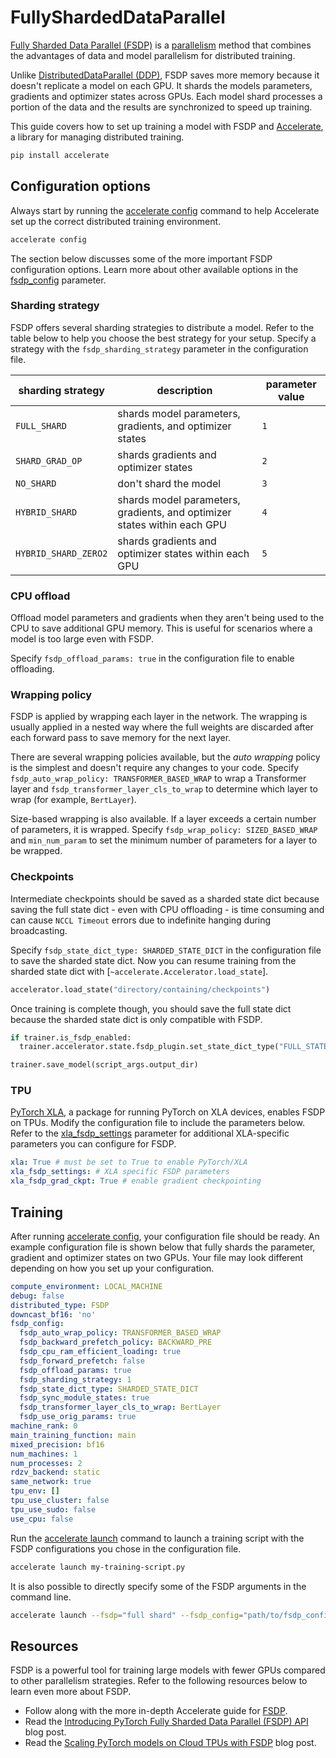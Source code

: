 <!--Copyright 2024 The HuggingFace Team. All rights reserved.

Licensed under the Apache License, Version 2.0 (the "License"); you may not use this file except in compliance with
the License. You may obtain a copy of the License at

http://www.apache.org/licenses/LICENSE-2.0

Unless required by applicable law or agreed to in writing, software distributed under the License is distributed on
an "AS IS" BASIS, WITHOUT WARRANTIES OR CONDITIONS OF ANY KIND, either express or implied. See the License for the
specific language governing permissions and limitations under the License.

⚠️ Note that this file is in Markdown but contain specific syntax for our doc-builder (similar to MDX) that may not be
rendered properly in your Markdown viewer.

-->

# FullyShardedDataParallel

[Fully Sharded Data Parallel (FSDP)](https://pytorch.org/blog/introducing-pytorch-fully-sharded-data-parallel-api/) is a [parallelism](./perf_train_gpu_many) method that combines the advantages of data and model parallelism for distributed training.

Unlike [DistributedDataParallel (DDP)](./perf_train_gpu_many#distributeddataparallel), FSDP saves more memory because it doesn't replicate a model on each GPU. It shards the models parameters, gradients and optimizer states across GPUs. Each model shard processes a portion of the data and the results are synchronized to speed up training.

This guide covers how to set up training a model with FSDP and [Accelerate](https://hf.co/docs/accelerate/index), a library for managing distributed training.

```bash
pip install accelerate
```

## Configuration options

Always start by running the [accelerate config](https://hf.co/docs/accelerate/package_reference/cli#accelerate-config) command to help Accelerate set up the correct distributed training environment.

```bash
accelerate config
```

The section below discusses some of the more important FSDP configuration options. Learn more about other available options in the [fsdp_config](https://hf.co/docs/transformers/main_classes/trainer#transformers.TrainingArguments.fsdp_config) parameter.

### Sharding strategy

FSDP offers several sharding strategies to distribute a model. Refer to the table below to help you choose the best strategy for your setup. Specify a strategy with the `fsdp_sharding_strategy` parameter in the configuration file.

| sharding strategy | description | parameter value |
|---|---|---|
| `FULL_SHARD` | shards model parameters, gradients, and optimizer states | `1` |
| `SHARD_GRAD_OP` | shards gradients and optimizer states | `2` |
| `NO_SHARD` | don't shard the model | `3` |
| `HYBRID_SHARD` | shards model parameters, gradients, and optimizer states within each GPU | `4` |
| `HYBRID_SHARD_ZERO2` | shards gradients and optimizer states within each GPU | `5` |

### CPU offload

Offload model parameters and gradients when they aren't being used to the CPU to save additional GPU memory. This is useful for scenarios where a model is too large even with FSDP.

Specify `fsdp_offload_params: true` in the configuration file to enable offloading.

### Wrapping policy

FSDP is applied by wrapping each layer in the network. The wrapping is usually applied in a nested way where the full weights are discarded after each forward pass to save memory for the next layer.

There are several wrapping policies available, but the *auto wrapping* policy is the simplest and doesn't require any changes to your code. Specify `fsdp_auto_wrap_policy: TRANSFORMER_BASED_WRAP` to wrap a Transformer layer and `fsdp_transformer_layer_cls_to_wrap` to determine which layer to wrap (for example, `BertLayer`).

Size-based wrapping is also available. If a layer exceeds a certain number of parameters, it is wrapped. Specify `fsdp_wrap_policy: SIZED_BASED_WRAP` and `min_num_param` to set the minimum number of parameters for a layer to be wrapped.

### Checkpoints

Intermediate checkpoints should be saved as a sharded state dict because saving the full state dict - even with CPU offloading - is time consuming and can cause `NCCL Timeout` errors due to indefinite hanging during broadcasting.

Specify `fsdp_state_dict_type: SHARDED_STATE_DICT` in the configuration file to save the sharded state dict. Now you can resume training from the sharded state dict with [`~accelerate.Accelerator.load_state`].

```py
accelerator.load_state("directory/containing/checkpoints")
```

Once training is complete though, you should save the full state dict because the sharded state dict is only compatible with FSDP.

```py
if trainer.is_fsdp_enabled:
  trainer.accelerator.state.fsdp_plugin.set_state_dict_type("FULL_STATE_DICT")

trainer.save_model(script_args.output_dir)
```

### TPU

[PyTorch XLA](https://pytorch.org/xla/release/2.1/index.html), a package for running PyTorch on XLA devices, enables FSDP on TPUs. Modify the configuration file to include the parameters below. Refer to the [xla_fsdp_settings](https://github.com/pytorch/xla/blob/2e6e183e0724818f137c8135b34ef273dea33318/torch_xla/distributed/fsdp/xla_fully_sharded_data_parallel.py#L128) parameter for additional XLA-specific parameters you can configure for FSDP.

```yaml
xla: True # must be set to True to enable PyTorch/XLA
xla_fsdp_settings: # XLA specific FSDP parameters
xla_fsdp_grad_ckpt: True # enable gradient checkpointing
```

## Training

After running [accelerate config](https://hf.co/docs/accelerate/package_reference/cli#accelerate-config), your configuration file should be ready. An example configuration file is shown below that fully shards the parameter, gradient and optimizer states on two GPUs. Your file may look different depending on how you set up your configuration.

```yaml
compute_environment: LOCAL_MACHINE
debug: false
distributed_type: FSDP
downcast_bf16: 'no'
fsdp_config:
  fsdp_auto_wrap_policy: TRANSFORMER_BASED_WRAP
  fsdp_backward_prefetch_policy: BACKWARD_PRE
  fsdp_cpu_ram_efficient_loading: true
  fsdp_forward_prefetch: false
  fsdp_offload_params: true
  fsdp_sharding_strategy: 1
  fsdp_state_dict_type: SHARDED_STATE_DICT
  fsdp_sync_module_states: true
  fsdp_transformer_layer_cls_to_wrap: BertLayer
  fsdp_use_orig_params: true
machine_rank: 0
main_training_function: main
mixed_precision: bf16
num_machines: 1
num_processes: 2
rdzv_backend: static
same_network: true
tpu_env: []
tpu_use_cluster: false
tpu_use_sudo: false
use_cpu: false
```

Run the [accelerate launch](https://hf.co/docs/accelerate/package_reference/cli#accelerate-launch) command to launch a training script with the FSDP configurations you chose in the configuration file.

```bash
accelerate launch my-training-script.py
```

It is also possible to directly specify some of the FSDP arguments in the command line.

```bash
accelerate launch --fsdp="full shard" --fsdp_config="path/to/fsdp_config/" my-training-script.py
```

## Resources

FSDP is a powerful tool for training large models with fewer GPUs compared to other parallelism strategies. Refer to the following resources below to learn even more about FSDP.

- Follow along with the more in-depth Accelerate guide for [FSDP](https://hf.co/docs/accelerate/usage_guides/fsdp).
- Read the [Introducing PyTorch Fully Sharded Data Parallel (FSDP) API](https://pytorch.org/blog/introducing-pytorch-fully-sharded-data-parallel-api/) blog post.
- Read the [Scaling PyTorch models on Cloud TPUs with FSDP](https://pytorch.org/blog/scaling-pytorch-models-on-cloud-tpus-with-fsdp/) blog post.
